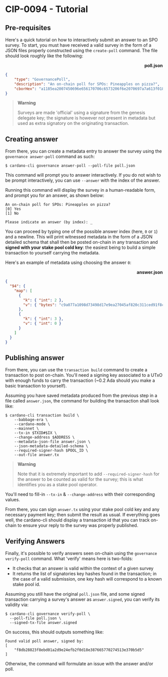 # CIP-0094 - Tutorial

## Pre-requisites

Here's a quick tutorial on how to interactively submit an answer to an SPO
survey. To start, you must have received a valid survey in the form of a JSON
files properly constructed using the `create-poll` command. The file should
look roughly like the following:

<p align="right"><strong>poll.json</strong></p>

```json
{
    "type": "GovernancePoll",
    "description": "An on-chain poll for SPOs: Pineapples on pizza?",
    "cborHex": "a1185ea2007450696e656170706c6573206f6e2070697a7a613f018263796573626e6f"
}
```

> **Warning**
>
> Surveys are made 'official' using a signature from the genesis delegate key;
> the signature is however not present in metadata but used as extra signatory
> on the originating transaction.

## Creating answer

From there, you can create a metadata entry to answer the survey using the
`governance answer-poll` command as such:

```console
$ cardano-cli governance answer-poll --poll-file poll.json
```

This command will prompt you to answer interactively. If you do not wish to be
prompt interactively, you can use `--answer` with the index of the answer.

Running this command will display the survey in a human-readable form, and
prompt you for an answer, as shown below:

```
An on-chain poll for SPOs: Pineapples on pizza?
[0] Yes
[1] No

Please indicate an answer (by index): _
```

You can proceed by typing one of the possible answer index (here, `0` or `1`)
and a newline. This will print witnessed metadata in the form of a JSON
detailed schema that shall then be posted on-chain in any transaction and
**signed with your stake pool cold key**: the easiest being to build a simple
transaction to yourself carrying the metadata.

Here's an example of metadata using choosing the answer `0`:

<p align="right"><strong>answer.json</strong></p>

```json
{
  "94": {
    "map": [
      {
        "k": { "int": 2 },
        "v": { "bytes": "c9a077a1098d73498d17e9ea27045af820c311ced91f8c2bb9b5c7f446379063" }
      },
      {
        "k": { "int": 3 },
        "v": { "int": 0 }
      }
    ]
  }
}
```

## Publishing answer

From there, you can use the `transaction build` command to create a transaction
to post on-chain. You'll need a signing key associated to a UTxO with enough
funds to carry the transaction (~0.2 Ada should you make a basic transaction to
yourself).

Assuming you have saved metadata produced from the previous step in a file
called `answer.json`, the command for building the transaction shall look like:

```
$ cardano-cli transaction build \
    --babbage-era \
    --cardano-mode \
    --mainnet \
    --tx-in $TXID#$IX \
    --change-address $ADDRESS \
    --metadata-json-file answer.json \
    --json-metadata-detailed-schema \
    --required-signer-hash $POOL_ID \
    --out-file answer.tx
```

> **Warning**
>
> Note that it is extremely important to add `--required-signer-hash` for the answer to
> be counted as valid for the survey; this is what identifies you as a stake pool
> operator.

You'll need to fill-in `--tx-in` & `--change-address` with their corresponding
values.

From there, you can sign `answer.tx` using your stake pool cold key and any
necessary payment key; then submit the result as usual. If everything goes
well, the cardano-cli should display a transaction id that you can track
on-chain to ensure your reply to the survey was properly published.

## Verifying Answers

Finally, it's possible to verify answers seen on-chain using the `governance
verify-poll` command. What 'verify' means here is two-folds:

- It checks that an answer is valid within the context of a given survey
- It returns the list of signatories key hashes found in the transaction;
  in the case of a valid submission, one key hash will correspond to a known
  stake pool id.

Assuming you still have the original `poll.json` file, and some signed transaction
carrying a survey's answer as `answer.signed`, you can verify its validity via:

```
$ cardano-cli governance verify-poll \
  --poll-file poll.json \
  --signed-tx-file answer.signed
```

On success, this should outputs something like:

```
Found valid poll answer, signed by:
[
    "f8db28823f8ebd01a2d9e24efb2f0d18e387665770274513e370b5d5"
]
```

Otherwise, the command will formulate an issue with the answer and/or poll.
